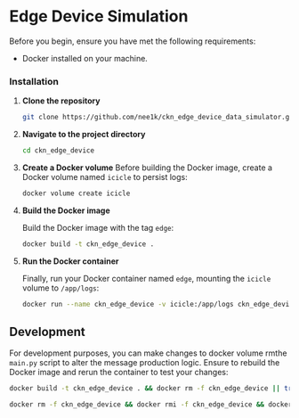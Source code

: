 # Edge Device Simulation

Before you begin, ensure you have met the following requirements:
- Docker installed on your machine.

### Installation

1. **Clone the repository**
    ```bash
    git clone https://github.com/nee1k/ckn_edge_device_data_simulator.git
    ```

2. **Navigate to the project directory**
    ```bash
    cd ckn_edge_device
    ```

3. **Create a Docker volume**
    Before building the Docker image, create a Docker volume named `icicle` to persist logs:

    ```bash
    docker volume create icicle
    ```

4. **Build the Docker image**

    Build the Docker image with the tag `edge`:

    ```bash
    docker build -t ckn_edge_device .
    ```

5. **Run the Docker container**

    Finally, run your Docker container named `edge`, mounting the `icicle` volume to `/app/logs`:

    ```bash
    docker run --name ckn_edge_device -v icicle:/app/logs ckn_edge_device
    ```

## Development

For development purposes, you can make changes to docker volume rmthe `main.py` script to alter the message production logic. Ensure to rebuild the Docker image and rerun the container to test your changes:

```bash
docker build -t ckn_edge_device . && docker rm -f ckn_edge_device || true  && docker run --name ckn_edge_device -v icicle:/app/logs ckn_edge_device
```

```bash
docker rm -f ckn_edge_device && docker rmi -f ckn_edge_device && docker volume rm icicle && docker build -t ckn_edge_device . && docker run --name ckn_edge_device -v icicle:/app/logs ckn_edge_device
```